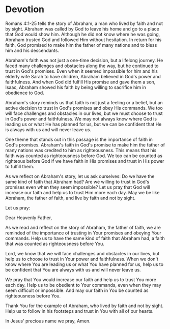 # Devotion

Romans 4:1-25 tells the story of Abraham, a man who lived by faith and not by sight. Abraham was called by God to leave his home and go to a place that God would show him. Although he did not know where he was going, Abraham trusted God and followed Him without hesitation. In return for his faith, God promised to make him the father of many nations and to bless him and his descendants.

Abraham's faith was not just a one-time decision, but a lifelong journey. He faced many challenges and obstacles along the way, but he continued to trust in God's promises. Even when it seemed impossible for him and his elderly wife Sarah to have children, Abraham believed in God's power and faithfulness. And when God did fulfill His promise and gave them a son, Isaac, Abraham showed his faith by being willing to sacrifice him in obedience to God.

Abraham's story reminds us that faith is not just a feeling or a belief, but an active decision to trust in God's promises and obey His commands. We too will face challenges and obstacles in our lives, but we must choose to trust in God's power and faithfulness. We may not always know where God is leading us or what He has planned for us, but we can be confident that He is always with us and will never leave us.

One theme that stands out in this passage is the importance of faith in God's promises. Abraham's faith in God's promise to make him the father of many nations was credited to him as righteousness. This means that his faith was counted as righteousness before God. We too can be counted as righteous before God if we have faith in His promises and trust in His power to fulfill them.

As we reflect on Abraham's story, let us ask ourselves: Do we have the same kind of faith that Abraham had? Are we willing to trust in God's promises even when they seem impossible? Let us pray that God will increase our faith and help us to trust Him more each day. May we be like Abraham, the father of faith, and live by faith and not by sight.

Let us pray:

Dear Heavenly Father,

As we read and reflect on the story of Abraham, the father of faith, we are reminded of the importance of trusting in Your promises and obeying Your commands. Help us to have the same kind of faith that Abraham had, a faith that was counted as righteousness before You.

Lord, we know that we will face challenges and obstacles in our lives, but help us to choose to trust in Your power and faithfulness. When we don't know where You are leading us or what You have planned for us, help us to be confident that You are always with us and will never leave us.

We pray that You would increase our faith and help us to trust You more each day. Help us to be obedient to Your commands, even when they may seem difficult or impossible. And may our faith in You be counted as righteousness before You.

Thank You for the example of Abraham, who lived by faith and not by sight. Help us to follow in his footsteps and trust in You with all of our hearts.

In Jesus' precious name we pray, Amen.